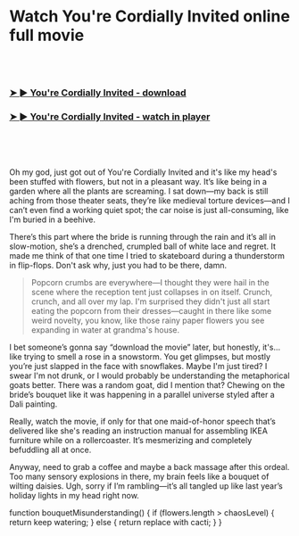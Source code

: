 <h1>Watch You're Cordially Invited online full movie</h1>


<br><br>

<h3><a href="https://Harrys-neufranason1984.github.io/ykhfaixqtk/">➤ ► You're Cordially Invited - download</a></h3> 
<h3><a href="https://Harrys-neufranason1984.github.io/ykhfaixqtk/">➤ ► You're Cordially Invited - watch in player</a></h3>


<br><br><br>


Oh my god, just got out of You're Cordially Invited and it's like my head's been stuffed with flowers, but not in a pleasant way. It’s like being in a garden where all the plants are screaming. I sat down—my back is still aching from those theater seats, they’re like medieval torture devices—and I can’t even find a working quiet spot; the car noise is just all-consuming, like I'm buried in a beehive.

There’s this part where the bride is running through the rain and it’s all in slow-motion, she’s a drenched, crumpled ball of white lace and regret. It made me think of that one time I tried to skateboard during a thunderstorm in flip-flops. Don't ask why, just you had to be there, damn.

> Popcorn crumbs are everywhere—I thought they were hail in the scene where the reception tent just collapses in on itself. Crunch, crunch, and all over my lap. I'm surprised they didn't just all start eating the popcorn from their dresses—caught in there like some weird novelty, you know, like those rainy paper flowers you see expanding in water at grandma's house.

I bet someone’s gonna say “download the movie” later, but honestly, it's… like trying to smell a rose in a snowstorm. You get glimpses, but mostly you’re just slapped in the face with snowflakes. Maybe I'm just tired? I swear I'm not drunk, or I would probably be understanding the metaphorical goats better. There was a random goat, did I mention that? Chewing on the bride’s bouquet like it was happening in a parallel universe styled after a Dali painting.

Really, watch the movie, if only for that one maid-of-honor speech that’s delivered like she's reading an instruction manual for assembling IKEA furniture while on a rollercoaster. It’s mesmerizing and completely befuddling all at once.

Anyway, need to grab a coffee and maybe a back massage after this ordeal. Too many sensory explosions in there, my brain feels like a bouquet of wilting daisies. Ugh, sorry if I’m rambling—it’s all tangled up like last year’s holiday lights in my head right now.

function bouquetMisunderstanding() {
    if (flowers.length > chaosLevel) {
      return keep watering; 
    } else {
      return replace with cacti; 
    }
}
